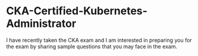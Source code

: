 # CKA-Certified-Kubernetes-Administrator
I have recently taken the CKA exam and I am interested in preparing you for the exam by sharing sample questions that you may face in the exam.
